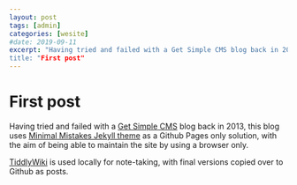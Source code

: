 ```yaml
---
layout: post
tags: [admin]
categories: [wesite]
#date: 2019-09-11
excerpt: "Having tried and failed with a Get Simple CMS blog back in 2013, this blog uses a Github Pages only solution
title: "First post"
---
```

# First post
Having tried and failed with a [Get Simple CMS](http://get-simple.info/) blog back in 2013, this blog uses [Minimal Mistakes Jekyll theme](https://mmistakes.github.io/minimal-mistakes/) as a Github Pages only solution, with the aim of being able to maintain the site by using a browser only. 

[TiddlyWiki](https://tiddlywiki.com/) is used locally for note-taking, with final versions copied over to Github as posts. 


